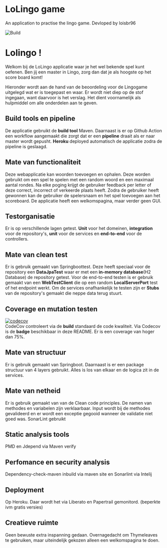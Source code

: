# LoLingo game
An application to practise the lingo game.
Devloped by loisbr96

![Build](https://github.com/loisbr96/Lingogame/workflows/Workflow/badge.svg)

# Lolingo !

Welkom bij de LoLingo applicatie waar je het wel bekende spel kunt oefenen. 
Ben jij een master in Lingo, zorg dan dat je als hoogste op het score board komt!

Hieronder wordt aan de hand van de beoordeling voor de Lingogame uitgelegd wat er is toegepast en waar. Er wordt niet diep op de stof ingegaan, want daarvoor is het verslag. Het dient voornamelijk als hulpmiddel om alle onderdelen aan te geven.


## Build tools en pipeline
De applicatie gebruikt de **build tool** Maven. Daarnaast is er op Github Action een workflow aangemaakt die zorgt dat er een **pipeline** draait als er naar master wordt gepusht. **Heroku** deployed automatisch de applicatie zodra de pipeline is geslaagd.


## Mate van functionaliteit
Deze webapplicatie kan woorden toevoegen en ophalen. Deze worden gebruikt om een spel te spelen met een random woord en een maximaal aantal rondes. Na elke poging krijgt de gebruiker feedback per letter of deze correct, incorrect of verkeerde plaats heeft. Zodra de gebruiker heeft gewonnen kan de gebruiker de spelersnaam en het spel toevoegen aan het scoreboard. De applicatie heeft een welkomspagina, maar verder geen GUI.  


## Testorganisatie
Er is op verschillende lagen getest. **Unit** voor het domeinen, **integration** voor de repository's, **unit** voor de services en **end-to-end** voor de controllers. 

## Mate van clean test
Er is gebruik gemaakt van Springboottest. Deze heeft speciaal voor de repository een **DataJpaTest** waar er met een **in-memory database**(H2 Database) de repository getest. Voor de end-to-end testen is er gebruik gemaakt van een **WebTestClient** die op een random **LocalServerPort** test of het endpoint werkt. Om de services onafhankelijk te testen zijn er **Stubs** van de repository's gemaakt die neppe data terug stuurt.


## Coverage en mutation testen
[![codecov](https://codecov.io/gh/loisbr96/Lingogame/branch/master/graph/badge.svg?token=QPSXGH19M9)](https://codecov.io/gh/loisbr96/Lingogame) <br>
CodeCov controleert via de **build** standaard de code kwaliteit. Via Codecov is de **badge** beschikbaar in deze README. Er is een coverage van hoger dan 75%. 


## Mate van structuur
Er is gebruik gemaakt van Springboot. Daarnaast is er een package structuur van 4 layers gebruikt. Alles is los van elkaar en de logica zit in de services.

## Mate van netheid
Er is gebruik gemaakt van van de Clean code principles. De namen van methodes en variabelen zijn verklaarbaar. Input wordt bij de methodes gevalideerd en er wordt een exceptie gegooid wanneer de validatie niet goed was. 
SonarLint gebruikt

## Static analysis tools
PMD  en Jdepend via Maven verify

## Perfomance en security analysis
Dependency-check-maven inbuild via maven site en Sonarlint via Intelij

## Deployment
Op Heroku. Daar wordt het via Liberato en Papertrail gemonitord. (beperkte ivm gratis versies)

## Creatieve ruimte
Geen bewuste extra inspanning gedaan. Overnagedacht om Thymeleaves te gebruiken, maar uiteindelijk gekozen alleen een welkomspagina te doen.  
